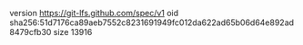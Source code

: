 version https://git-lfs.github.com/spec/v1
oid sha256:51d7176ca89aeb7552c8231691949fc012da622ad65b06d64e892ad8479cfb30
size 13916
